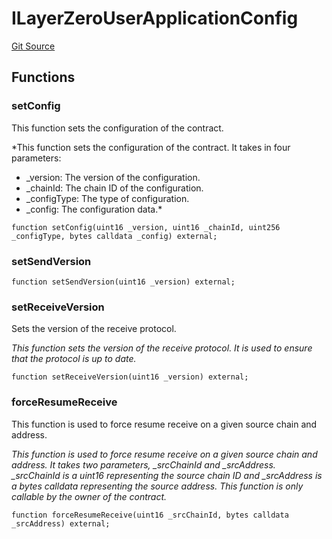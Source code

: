 # ILayerZeroUserApplicationConfig

[Git Source](https://github.com/manifoldfinance/mevETH2/blob/25149b626aad16b7ef2da38d73bddd982040bc12/src/interfaces/ILayerZeroUserApplicationConfig.sol)

## Functions

### setConfig

This function sets the configuration of the contract.

\*This function sets the configuration of the contract. It takes in four parameters:

-   \_version: The version of the configuration.
-   \_chainId: The chain ID of the configuration.
-   \_configType: The type of configuration.
-   \_config: The configuration data.\*

```solidity
function setConfig(uint16 _version, uint16 _chainId, uint256 _configType, bytes calldata _config) external;
```

### setSendVersion

```solidity
function setSendVersion(uint16 _version) external;
```

### setReceiveVersion

Sets the version of the receive protocol.

_This function sets the version of the receive protocol. It is used to ensure that the protocol is up to date._

```solidity
function setReceiveVersion(uint16 _version) external;
```

### forceResumeReceive

This function is used to force resume receive on a given source chain and address.

_This function is used to force resume receive on a given source chain and address. It takes two parameters, \_srcChainId and \_srcAddress. \_srcChainId is a uint16 representing the source chain ID and \_srcAddress is a bytes calldata representing the source address. This function is only callable by the owner of the contract._

```solidity
function forceResumeReceive(uint16 _srcChainId, bytes calldata _srcAddress) external;
```

